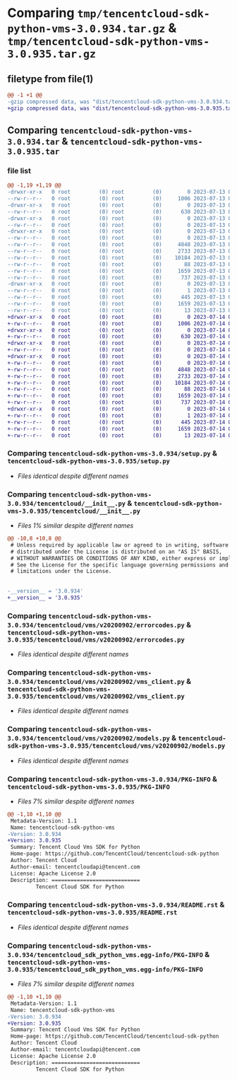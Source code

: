 # Comparing `tmp/tencentcloud-sdk-python-vms-3.0.934.tar.gz` & `tmp/tencentcloud-sdk-python-vms-3.0.935.tar.gz`

## filetype from file(1)

```diff
@@ -1 +1 @@
-gzip compressed data, was "dist/tencentcloud-sdk-python-vms-3.0.934.tar", last modified: Thu Jul 13 00:37:40 2023, max compression
+gzip compressed data, was "dist/tencentcloud-sdk-python-vms-3.0.935.tar", last modified: Fri Jul 14 00:45:25 2023, max compression
```

## Comparing `tencentcloud-sdk-python-vms-3.0.934.tar` & `tencentcloud-sdk-python-vms-3.0.935.tar`

### file list

```diff
@@ -1,19 +1,19 @@
-drwxr-xr-x   0 root         (0) root         (0)        0 2023-07-13 00:37:40.000000 tencentcloud-sdk-python-vms-3.0.934/
--rw-r--r--   0 root         (0) root         (0)     1006 2023-07-13 00:37:40.000000 tencentcloud-sdk-python-vms-3.0.934/setup.py
-drwxr-xr-x   0 root         (0) root         (0)        0 2023-07-13 00:37:40.000000 tencentcloud-sdk-python-vms-3.0.934/tencentcloud/
--rw-r--r--   0 root         (0) root         (0)      630 2023-07-13 00:37:40.000000 tencentcloud-sdk-python-vms-3.0.934/tencentcloud/__init__.py
-drwxr-xr-x   0 root         (0) root         (0)        0 2023-07-13 00:37:40.000000 tencentcloud-sdk-python-vms-3.0.934/tencentcloud/vms/
--rw-r--r--   0 root         (0) root         (0)        0 2023-07-13 00:37:40.000000 tencentcloud-sdk-python-vms-3.0.934/tencentcloud/vms/__init__.py
-drwxr-xr-x   0 root         (0) root         (0)        0 2023-07-13 00:37:40.000000 tencentcloud-sdk-python-vms-3.0.934/tencentcloud/vms/v20200902/
--rw-r--r--   0 root         (0) root         (0)        0 2023-07-13 00:37:40.000000 tencentcloud-sdk-python-vms-3.0.934/tencentcloud/vms/v20200902/__init__.py
--rw-r--r--   0 root         (0) root         (0)     4848 2023-07-13 00:37:40.000000 tencentcloud-sdk-python-vms-3.0.934/tencentcloud/vms/v20200902/errorcodes.py
--rw-r--r--   0 root         (0) root         (0)     2733 2023-07-13 00:37:40.000000 tencentcloud-sdk-python-vms-3.0.934/tencentcloud/vms/v20200902/vms_client.py
--rw-r--r--   0 root         (0) root         (0)    10184 2023-07-13 00:37:40.000000 tencentcloud-sdk-python-vms-3.0.934/tencentcloud/vms/v20200902/models.py
--rw-r--r--   0 root         (0) root         (0)       88 2023-07-13 00:37:40.000000 tencentcloud-sdk-python-vms-3.0.934/setup.cfg
--rw-r--r--   0 root         (0) root         (0)     1659 2023-07-13 00:37:40.000000 tencentcloud-sdk-python-vms-3.0.934/PKG-INFO
--rw-r--r--   0 root         (0) root         (0)      737 2023-07-13 00:37:40.000000 tencentcloud-sdk-python-vms-3.0.934/README.rst
-drwxr-xr-x   0 root         (0) root         (0)        0 2023-07-13 00:37:40.000000 tencentcloud-sdk-python-vms-3.0.934/tencentcloud_sdk_python_vms.egg-info/
--rw-r--r--   0 root         (0) root         (0)        1 2023-07-13 00:37:40.000000 tencentcloud-sdk-python-vms-3.0.934/tencentcloud_sdk_python_vms.egg-info/dependency_links.txt
--rw-r--r--   0 root         (0) root         (0)      445 2023-07-13 00:37:40.000000 tencentcloud-sdk-python-vms-3.0.934/tencentcloud_sdk_python_vms.egg-info/SOURCES.txt
--rw-r--r--   0 root         (0) root         (0)     1659 2023-07-13 00:37:40.000000 tencentcloud-sdk-python-vms-3.0.934/tencentcloud_sdk_python_vms.egg-info/PKG-INFO
--rw-r--r--   0 root         (0) root         (0)       13 2023-07-13 00:37:40.000000 tencentcloud-sdk-python-vms-3.0.934/tencentcloud_sdk_python_vms.egg-info/top_level.txt
+drwxr-xr-x   0 root         (0) root         (0)        0 2023-07-14 00:45:25.000000 tencentcloud-sdk-python-vms-3.0.935/
+-rw-r--r--   0 root         (0) root         (0)     1006 2023-07-14 00:45:25.000000 tencentcloud-sdk-python-vms-3.0.935/setup.py
+drwxr-xr-x   0 root         (0) root         (0)        0 2023-07-14 00:45:25.000000 tencentcloud-sdk-python-vms-3.0.935/tencentcloud/
+-rw-r--r--   0 root         (0) root         (0)      630 2023-07-14 00:45:25.000000 tencentcloud-sdk-python-vms-3.0.935/tencentcloud/__init__.py
+drwxr-xr-x   0 root         (0) root         (0)        0 2023-07-14 00:45:25.000000 tencentcloud-sdk-python-vms-3.0.935/tencentcloud/vms/
+-rw-r--r--   0 root         (0) root         (0)        0 2023-07-14 00:45:25.000000 tencentcloud-sdk-python-vms-3.0.935/tencentcloud/vms/__init__.py
+drwxr-xr-x   0 root         (0) root         (0)        0 2023-07-14 00:45:25.000000 tencentcloud-sdk-python-vms-3.0.935/tencentcloud/vms/v20200902/
+-rw-r--r--   0 root         (0) root         (0)        0 2023-07-14 00:45:25.000000 tencentcloud-sdk-python-vms-3.0.935/tencentcloud/vms/v20200902/__init__.py
+-rw-r--r--   0 root         (0) root         (0)     4848 2023-07-14 00:45:25.000000 tencentcloud-sdk-python-vms-3.0.935/tencentcloud/vms/v20200902/errorcodes.py
+-rw-r--r--   0 root         (0) root         (0)     2733 2023-07-14 00:45:25.000000 tencentcloud-sdk-python-vms-3.0.935/tencentcloud/vms/v20200902/vms_client.py
+-rw-r--r--   0 root         (0) root         (0)    10184 2023-07-14 00:45:25.000000 tencentcloud-sdk-python-vms-3.0.935/tencentcloud/vms/v20200902/models.py
+-rw-r--r--   0 root         (0) root         (0)       88 2023-07-14 00:45:25.000000 tencentcloud-sdk-python-vms-3.0.935/setup.cfg
+-rw-r--r--   0 root         (0) root         (0)     1659 2023-07-14 00:45:25.000000 tencentcloud-sdk-python-vms-3.0.935/PKG-INFO
+-rw-r--r--   0 root         (0) root         (0)      737 2023-07-14 00:45:25.000000 tencentcloud-sdk-python-vms-3.0.935/README.rst
+drwxr-xr-x   0 root         (0) root         (0)        0 2023-07-14 00:45:25.000000 tencentcloud-sdk-python-vms-3.0.935/tencentcloud_sdk_python_vms.egg-info/
+-rw-r--r--   0 root         (0) root         (0)        1 2023-07-14 00:45:25.000000 tencentcloud-sdk-python-vms-3.0.935/tencentcloud_sdk_python_vms.egg-info/dependency_links.txt
+-rw-r--r--   0 root         (0) root         (0)      445 2023-07-14 00:45:25.000000 tencentcloud-sdk-python-vms-3.0.935/tencentcloud_sdk_python_vms.egg-info/SOURCES.txt
+-rw-r--r--   0 root         (0) root         (0)     1659 2023-07-14 00:45:25.000000 tencentcloud-sdk-python-vms-3.0.935/tencentcloud_sdk_python_vms.egg-info/PKG-INFO
+-rw-r--r--   0 root         (0) root         (0)       13 2023-07-14 00:45:25.000000 tencentcloud-sdk-python-vms-3.0.935/tencentcloud_sdk_python_vms.egg-info/top_level.txt
```

### Comparing `tencentcloud-sdk-python-vms-3.0.934/setup.py` & `tencentcloud-sdk-python-vms-3.0.935/setup.py`

 * *Files identical despite different names*

### Comparing `tencentcloud-sdk-python-vms-3.0.934/tencentcloud/__init__.py` & `tencentcloud-sdk-python-vms-3.0.935/tencentcloud/__init__.py`

 * *Files 1% similar despite different names*

```diff
@@ -10,8 +10,8 @@
 # Unless required by applicable law or agreed to in writing, software
 # distributed under the License is distributed on an "AS IS" BASIS,
 # WITHOUT WARRANTIES OR CONDITIONS OF ANY KIND, either express or implied.
 # See the License for the specific language governing permissions and
 # limitations under the License.
 
 
-__version__ = '3.0.934'
+__version__ = '3.0.935'
```

### Comparing `tencentcloud-sdk-python-vms-3.0.934/tencentcloud/vms/v20200902/errorcodes.py` & `tencentcloud-sdk-python-vms-3.0.935/tencentcloud/vms/v20200902/errorcodes.py`

 * *Files identical despite different names*

### Comparing `tencentcloud-sdk-python-vms-3.0.934/tencentcloud/vms/v20200902/vms_client.py` & `tencentcloud-sdk-python-vms-3.0.935/tencentcloud/vms/v20200902/vms_client.py`

 * *Files identical despite different names*

### Comparing `tencentcloud-sdk-python-vms-3.0.934/tencentcloud/vms/v20200902/models.py` & `tencentcloud-sdk-python-vms-3.0.935/tencentcloud/vms/v20200902/models.py`

 * *Files identical despite different names*

### Comparing `tencentcloud-sdk-python-vms-3.0.934/PKG-INFO` & `tencentcloud-sdk-python-vms-3.0.935/PKG-INFO`

 * *Files 7% similar despite different names*

```diff
@@ -1,10 +1,10 @@
 Metadata-Version: 1.1
 Name: tencentcloud-sdk-python-vms
-Version: 3.0.934
+Version: 3.0.935
 Summary: Tencent Cloud Vms SDK for Python
 Home-page: https://github.com/TencentCloud/tencentcloud-sdk-python
 Author: Tencent Cloud
 Author-email: tencentcloudapi@tencent.com
 License: Apache License 2.0
 Description: ============================
         Tencent Cloud SDK for Python
```

### Comparing `tencentcloud-sdk-python-vms-3.0.934/README.rst` & `tencentcloud-sdk-python-vms-3.0.935/README.rst`

 * *Files identical despite different names*

### Comparing `tencentcloud-sdk-python-vms-3.0.934/tencentcloud_sdk_python_vms.egg-info/PKG-INFO` & `tencentcloud-sdk-python-vms-3.0.935/tencentcloud_sdk_python_vms.egg-info/PKG-INFO`

 * *Files 7% similar despite different names*

```diff
@@ -1,10 +1,10 @@
 Metadata-Version: 1.1
 Name: tencentcloud-sdk-python-vms
-Version: 3.0.934
+Version: 3.0.935
 Summary: Tencent Cloud Vms SDK for Python
 Home-page: https://github.com/TencentCloud/tencentcloud-sdk-python
 Author: Tencent Cloud
 Author-email: tencentcloudapi@tencent.com
 License: Apache License 2.0
 Description: ============================
         Tencent Cloud SDK for Python
```

